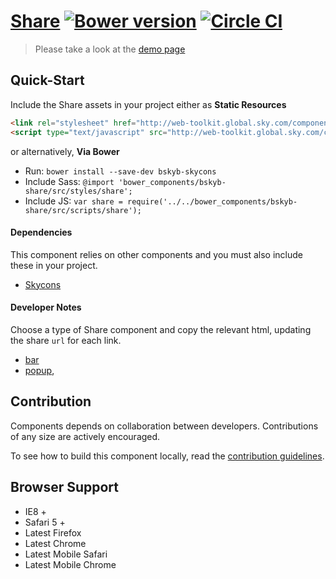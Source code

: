 [Share](http://skyglobal.github.io/share/) [![Bower version](http://img.shields.io/bower/v/bskyb-share.svg)](https://github.com/skyglobal/share) [![Circle CI](https://circleci.com/gh/skyglobal/share/tree/master.svg?style=svg)](https://circleci.com/gh/skyglobal/share/tree/master)
========================

> Please take a look at the [demo page](http://skyglobal.github.io/share/)

## Quick-Start

Include the Share assets in your project either as **Static Resources**

```html
<link rel="stylesheet" href="http://web-toolkit.global.sky.com/components/share/0.3.0/styles/share.min.css" />
<script type="text/javascript" src="http://web-toolkit.global.sky.com/components/share/0.3.0/scripts/share.min.js"></script>
```

or alternatively, **Via Bower**

 * Run: `bower install --save-dev bskyb-skycons`
 * Include Sass: `@import 'bower_components/bskyb-share/src/styles/share';`
 * Include JS: `var share = require('../../bower_components/bskyb-share/src/scripts/share');`


#### Dependencies 

This component relies on other components and you must also include these in your project.

 * [Skycons](https://github.com/skyglobal/skycons)

#### Developer Notes

Choose a type of Share component and copy the relevant html, updating the share `url` for each link.
 * [bar](demo/_includes/bar.html)
 * [popup](demo/_includes/popup.html),


## Contribution

Components depends on collaboration between developers. Contributions of any size are actively encouraged.

To see how to build this component locally, read the [contribution guidelines](CONTRIBUTING.md).

## Browser Support

 * IE8 +
 * Safari 5 +
 * Latest Firefox
 * Latest Chrome
 * Latest Mobile Safari
 * Latest Mobile Chrome
